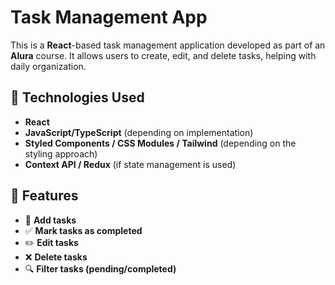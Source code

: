 # Task Management App  

This is a **React**-based task management application developed as part of an **Alura** course. It allows users to create, edit, and delete tasks, helping with daily organization.  

## 🚀 Technologies Used  
- **React**  
- **JavaScript/TypeScript** (depending on implementation)  
- **Styled Components / CSS Modules / Tailwind** (depending on the styling approach)  
- **Context API / Redux** (if state management is used)  

## 🎯 Features  
- 📌 **Add tasks**  
- ✅ **Mark tasks as completed**  
- ✏️ **Edit tasks**  
- ❌ **Delete tasks**  
- 🔍 **Filter tasks (pending/completed)**  
